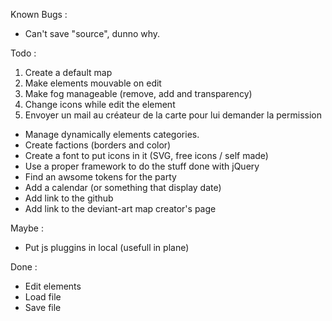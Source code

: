 Known Bugs : 
- Can't save "source", dunno why.

Todo : 
1. Create a default map
2. Make elements mouvable on edit 
3. Make fog manageable (remove, add and transparency)
4. Change icons while edit the element
5. Envoyer un mail au créateur de la carte pour lui demander la permission
- Manage dynamically elements categories.
- Create factions (borders and color)
- Create a font to put icons in it (SVG, free icons / self made)
- Use a proper framework to do the stuff done with jQuery
- Find an awsome tokens for the party
- Add a calendar (or something that display date)
- Add link to the github
- Add link to the deviant-art map creator's page

Maybe : 
- Put js pluggins in local (usefull in plane)

Done :
- Edit elements
- Load file
- Save file